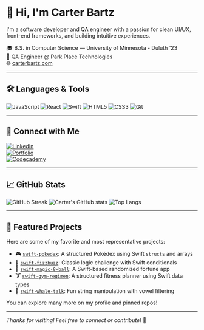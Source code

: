 
# 👋 Hi, I'm Carter Bartz

I'm a software developer and QA engineer with a passion for clean UI/UX, front-end frameworks, and building intuitive experiences.

🎓 B.S. in Computer Science — University of Minnesota - Duluth '23  
💼 QA Engineer @ Park Place Technologies  
🌐 [carterbartz.com](https://carterbartz.com)

---

## 🛠️ Languages & Tools

![JavaScript](https://img.shields.io/badge/JavaScript-F7DF1E?style=for-the-badge&logo=javascript&logoColor=black)
![React](https://img.shields.io/badge/React-20232A?style=for-the-badge&logo=react&logoColor=61DAFB)
![Swift](https://img.shields.io/badge/Swift-FA7343?style=for-the-badge&logo=swift&logoColor=white)
![HTML5](https://img.shields.io/badge/HTML5-E34F26?style=for-the-badge&logo=html5&logoColor=white)
![CSS3](https://img.shields.io/badge/CSS3-1572B6?style=for-the-badge&logo=css3&logoColor=white)
![Git](https://img.shields.io/badge/Git-F05032?style=for-the-badge&logo=git&logoColor=white)

---

## 🔗 Connect with Me

[![LinkedIn](https://img.shields.io/badge/LinkedIn-blue?style=for-the-badge&logo=linkedin&logoColor=white)](https://www.linkedin.com/in/carter-bartz-231756210/)  
[![Portfolio](https://img.shields.io/badge/Portfolio-black?style=for-the-badge&logoColor=white)](https://carterbartz.com)  
[![Codecademy](https://img.shields.io/badge/Codecademy-Certifications-grey?style=for-the-badge&logo=codecademy&logoColor=white)](https://www.codecademy.com/profiles/carterBartz)

---

## 📈 GitHub Stats

![GitHub Streak](https://streak-stats.demolab.com?user=CarterBartz&theme=default)
![Carter's GitHub stats](https://github-readme-stats.vercel.app/api?username=CarterBartz&show_icons=true&hide_title=true&cache_seconds=1800&theme=default)
![Top Langs](https://github-readme-stats.vercel.app/api/top-langs/?username=CarterBartz&layout=compact&theme=default)

---

## 🚀 Featured Projects

Here are some of my favorite and most representative projects:

- 🎮 [`swift-pokedex`](https://github.com/CarterBartz/swift-pokedex): A structured Pokédex using Swift `structs` and arrays  
- 🔢 [`swift-fizzbuzz`](https://github.com/CarterBartz/swift-fizzbuzz): Classic logic challenge with Swift conditionals  
- 🎱 [`swift-magic-8-ball`](https://github.com/CarterBartz/swift-magic-8-ball): A Swift-based randomized fortune app  
- 🏋️ [`swift-gym-regimen`](https://github.com/CarterBartz/swift-gym-regimen): A structured fitness planner using Swift data types  
- 🐋 [`swift-whale-talk`](https://github.com/CarterBartz/swift-whale-talk): Fun string manipulation with vowel filtering

You can explore many more on my profile and pinned repos!

---

_Thanks for visiting! Feel free to connect or contribute!_ 💬
